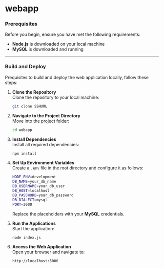 # webapp

### Prerequisites
Before you begin, ensure you have met the following requirements:
- **Node.js** is downloaded on your local machine
- **MySQL** is downloaded and running

---

### Build and Deploy

Prequisites to build and deploy the web application locally, follow these steps:

1. **Clone the Repository**  
   Clone the repository to your local machine:
   ```bash
   git clone SSHURL
   ```

2. **Navigate to the Project Directory**  
   Move into the project folder:
   ```bash
   cd webapp
   ```

3. **Install Dependencies**  
   Install all required dependencies:
   ```bash
   npm install
   ```

4. **Set Up Environment Variables**  
   Create a `.env` file in the root directory and configure it as follows:
   ```bash
   NODE_ENV=development
   DB_NAME=your_db_name
   DB_USERNAME=your_db_user
   DB_HOST=localhost
   DB_PASSWORD=your_db_password
   DB_DIALECT=mysql
   PORT=3000
   ```
   Replace the placeholders with your **MySQL** credentials.

5. **Run the Applications**  
   Start the application:
   ```bash
   node index.js
   ```

6. **Access the Web Application**  
   Open your browser and navigate to:
   ```bash
   http://localhost:3000
   ```

